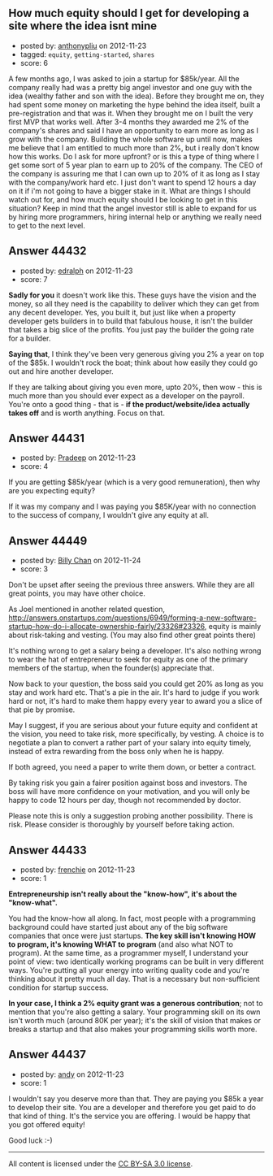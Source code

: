 ## How much equity should I get for developing a site where the idea isnt mine

- posted by: [anthonypliu](https://stackexchange.com/users/-1/11021-anthonypliu) on 2012-11-23
- tagged: `equity`, `getting-started`, `shares`
- score: 6

A few months ago, I was asked to join a startup for $85k/year.  All the company really had was a pretty big angel investor and one guy with the idea (wealthy father and son with the idea).  Before they brought me on, they had spent some money on marketing the hype behind the idea itself, built a pre-registration and that was it.  When they brought me on I built the very first MVP that works well.  After 3-4 months they awarded me 2% of the company's shares and said I have an opportunity to earn more as long as I grow with the company.  Building the whole software up until now, makes me believe that I am entitled to much more than 2%, but i really don't know how this works.  Do I ask for more upfront? or is this a type of thing where I get some sort of 5 year plan to earn up to 20% of the company.  The CEO of the company is assuring me that I can own up to 20% of it as long as I stay with the company/work hard etc.  I just don't want to spend 12 hours a day on it if i'm not going to have a bigger stake in it.  What are things I should watch out for, and how much equity should I be looking to get in this situation?  Keep in mind that the angel investor still is able to expand for us by hiring more programmers, hiring internal help or anything we really need to get to the next level.


## Answer 44432

- posted by: [edralph](https://stackexchange.com/users/-1/9362-edralph) on 2012-11-23
- score: 7

**Sadly for you** it doesn't work like this.  These guys have the vision and the money, so all they need is the capability to deliver which they can get from any decent developer.  Yes, you built it, but just like when a property developer gets builders in to build that fabulous house, it isn't the builder that takes a big slice of the profits.  You just pay the builder the going rate for a builder.

**Saying that**, I think they've been very generous giving you 2% a year on top of the $85k.  I wouldn't rock the boat; think about how easily they could go out and hire another developer.

If they are talking about giving you even more, upto 20%, then wow - this is much more than you should ever expect as a developer on the payroll.  You're onto a good thing - that is - **if the product/website/idea actually takes off** and is worth anything.  Focus on that.


## Answer 44431

- posted by: [Pradeep](https://stackexchange.com/users/-1/4404-pradeep) on 2012-11-23
- score: 4

If you are getting $85k/year (which is a very good remuneration), then why are you expecting equity? 

If it was my company and I was paying you $85K/year with no connection to the success of company, I wouldn't give any equity at all.  


## Answer 44449

- posted by: [Billy Chan](https://stackexchange.com/users/-1/21618-billy-chan) on 2012-11-24
- score: 3

Don't be upset after seeing the previous three answers. While they are all great points, you may have other choice.

As Joel mentioned in another related question, http://answers.onstartups.com/questions/6949/forming-a-new-software-startup-how-do-i-allocate-ownership-fairly/23326#23326, equity is mainly about risk-taking and vesting. (You may also find other great points there)

It's nothing wrong to get a salary being a developer. It's also nothing wrong to wear the hat of entrepreneur to seek for equity as one of the primary members of the startup, when the founder(s) appreciate that.

Now back to your question, the boss said you could get 20% as long as you stay and work hard etc. That's a pie in the air. It's hard to judge if you work hard or not, it's hard to make them happy every year to award you a slice of that pie by promise.

May I suggest, if you are serious about your future equity and confident at the vision, you need to take risk, more specifically, by vesting. A choice is to negotiate a plan to convert a rather part of your salary into equity timely, instead of extra rewarding from the boss only when he is happy.

If both agreed, you need a paper to write them down, or better a contract.

By taking risk you gain a fairer position against boss and investors. The boss will have more confidence on your motivation, and you will only be happy to code 12 hours per day, though not recommended by doctor.  

Please note this is only a suggestion probing another possibility. There is risk. Please consider is thoroughly by yourself before taking action. 


## Answer 44433

- posted by: [frenchie](https://stackexchange.com/users/-1/15155-frenchie) on 2012-11-23
- score: 1

**Entrepreneurship isn't really about the "know-how", it's about the "know-what".**

You had the know-how all along. In fact, most people with a programming background could have started just about any of the big software companies that once were just startups. **The key skill isn't knowing HOW to program, it's knowing WHAT to program** (and also what NOT to program). At the same time, as a programmer myself, I understand your point of view: two identically working programs can be built in very different ways. You're putting all your energy into writing quality code and you're thinking about it pretty much all day. That is a necessary but non-sufficient condition for startup success.

**In your case, I think a 2% equity grant was a generous contribution**; not to mention that you're also getting a salary. Your programming skill on its own isn't worth much (around 80K per year); it's the skill of vision that makes or breaks a startup and that also makes your programming skills worth more.


## Answer 44437

- posted by: [andy](https://stackexchange.com/users/-1/21737-andy) on 2012-11-23
- score: 1

I wouldn't say you deserve more than that. They are paying you $85k a year to develop their site. You are a developer and therefore you get paid to do that kind of thing. It's the service you are offering. I would be happy that you got offered equity!

Good luck :-) 



---

All content is licensed under the [CC BY-SA 3.0 license](https://creativecommons.org/licenses/by-sa/3.0/).
